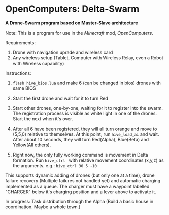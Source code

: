 # OpenComputers: Delta-Swarm
**A Drone-Swarm program based on Master-Slave architecture**

Note: This is a program for use in the *Minecraft* mod, *OpenComputers*.

Requirements:
 1. Drone with navigation uprade and wireless card
 2. Any wireless setup (Tablet, Computer with Wireless Relay, even a Robot with Wireless capability)

Instructions:
 1. `flash hive_bios.lua` and make 6 (can be changed in bios) drones with same BIOS
 2. Start the first drone and wait for it to turn Red
 3. Start other drones, one-by-one, waiting for it to register into the swarm. 
      The registration process is visible as white light in one of the drones. Start the next when it's over.
 4. After all 6 have been registered, they will all turn orange and move to (5,5,0) relative to themselves.
      At this point, run `hive_load_ai` and wait. After about 10 seconds, they will turn Red(Alpha), Blue(Beta) and Yellow(All others).
   
 5. Right now, the only fully working command is movement in Delta formation.
      Run `hive_ctrl ` with relative movement coordinates (x,y,z) as the arguments.
      e.g.: `hive_ctrl 30 5 -10`

  This supports dynamic adding of drones (but only one at a time), drone failure recovery (Multiple failures not handled yet) 
and automatic charging implemented as a queue.
  The charger must have a waypoint labelled "CHARGER" below it's charging position and a lever above to activate it.
  
  In progress: Task distribution through the Alpha (Build a basic house in coordination. Maybe a whole town.)
